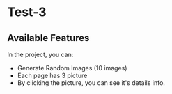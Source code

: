 # Test-3


## Available Features

In the project, you can:

- Generate Random Images (10 images)
- Each page has 3 picture
- By clicking the picture, you can see it's details info. 